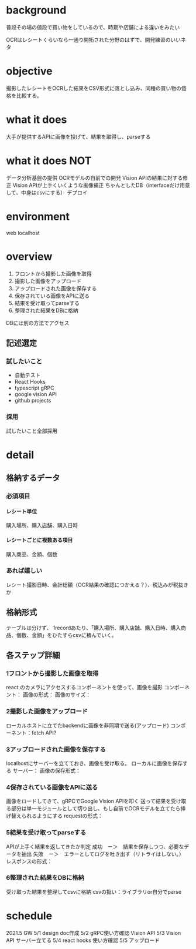 # background

普段その場の値段で買い物をしているので、時期や店舗による違いをみたい

OCRはレシートくらいなら一通り開拓された分野のはずで、開発練習のいいネタ

# objective

撮影したレシートをOCRした結果をCSV形式に落とし込み、同種の買い物の価格を比較する。


# what it does

大手が提供するAPIに画像を投げて、結果を取得し、parseする


# what it does NOT

データ分析基盤の提供
OCRモデルの自前での開発
Vision APIの結果に対する修正
Vision APIが上手くいくような画像補正
ちゃんとしたDB（interfaceだけ用意して、中身はcsvにする）
デプロイ

# environment

web
localhost

# overview

1. フロントから撮影した画像を取得
2. 撮影した画像をアップロード
3. アップロードされた画像を保存する
4. 保存されている画像をAPIに送る
5. 結果を受け取ってparseする
6. 整理された結果をDBに格納

DBには別の方法でアクセス

## 記述選定
### 試したいこと
* 自動テスト
* React Hooks
* typescript gRPC
* google vision API
* github projects

### 採用
試したいこと全部採用
# detail
## 格納するデータ
### 必須項目
#### レシート単位
購入場所、購入店舗、購入日時
#### レシートごとに複数ある項目
購入商品、金額、個数
### あれば嬉しい
レシート撮影日時、会計総額（OCR結果の確認につかえる？）、税込みが税抜きか
## 格納形式
テーブルは分けず、
1recordあたり、「購入場所、購入店舗、購入日時、購入商品、個数、金額」をひたすらcsvに積んでいく。


## 各ステップ詳細
### 1フロントから撮影した画像を取得
react のカメラにアクセスするコンポーネントを使って、画像を撮影
コンポーネント：
画像の形式：
画像のサイズ：
### 2撮影した画像をアップロード
ローカルホストに立てたbackendに画像を非同期で送る(アップロード)
コンポーネント：fetch API?
### 3アップロードされた画像を保存する
localhostにサーバーを立てておき、画像を受け取る。
ローカルに画像を保存する
サーバー：
画像の保存形式：

### 4保存されている画像をAPIに送る
画像をロードしてきて、gRPCでGoogle Vision APIを叩く
送って結果を受け取る部分は単一モジュールとして切り出し、もし自前でOCRモデルを立てたら挿げ替えられるようにする
requestの形式：

### 5結果を受け取ってparseする
APIが上手く結果を返してきたか判定
成功　ー＞　結果を保存しつつ、必要なデータを抽出
失敗　ー＞　エラーとしてログを吐き出す（リトライはしない。）
レスポンスの形式：
### 6整理された結果をDBに格納
受け取った結果を整理してcsvに格納
csvの扱い：ライブラリor自分でparse

# schedule
2021.5 GW
5/1 design doc作成
5/2 gRPC使い方確認 Vision API
5/3 Vision API  サーバー立てる
5/4 react hooks 使い方確認
5/5 アップロード

